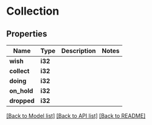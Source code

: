 # Collection

## Properties

Name | Type | Description | Notes
------------ | ------------- | ------------- | -------------
**wish** | **i32** |  | 
**collect** | **i32** |  | 
**doing** | **i32** |  | 
**on_hold** | **i32** |  | 
**dropped** | **i32** |  | 

[[Back to Model list]](../README.md#documentation-for-models) [[Back to API list]](../README.md#documentation-for-api-endpoints) [[Back to README]](../README.md)


